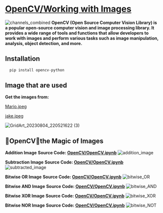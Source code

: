 # [OpenCV/Working with Images](https://opencv.org/)
![channels_combined](https://github.com/ThisIs-Developer/Python/assets/109382325/55990dd2-407e-446b-93b6-8ac41d848d9f)
**OpenCV (Open Source Computer Vision Library) is a popular open-source computer vision and image processing library. It provides a wide range of tools and functions that allow developers to work with images and perform various tasks such as image manipulation, analysis, object detection, and more.**
## Installation
```bash
  pip install opencv-python
```
## Image that are used

**Get the images from:** 

[Mario.jpeg](https://github.com/ThisIs-Developer/Python/blob/main/OpenCV/Working%20with%20Images/Mario.jpeg)

[jake.jpeg](https://github.com/ThisIs-Developer/Python/blob/main/OpenCV/Working%20with%20Images/jake.jpeg)

![GridArt_20230804_220521622 (3)](https://github.com/ThisIs-Developer/Python/assets/109382325/f7216c40-6763-45e4-9090-823a99a4315e)

## 🌟OpenCV🎨the Magic of Images
**Addition Image** 
**Source Code: [OpenCV/OpenCV.ipynb](https://github.com/ThisIs-Developer/Python/blob/main/OpenCV/Working%20with%20Images/OpenCV.ipynb)**
![addition_image](https://github.com/ThisIs-Developer/Python/assets/109382325/a426f3ca-d1a7-4a46-863b-f899ecb263a6)

**Subtraction Image** 
**Source Code: [OpenCV/OpenCV.ipynb](https://github.com/ThisIs-Developer/Python/blob/main/OpenCV/Working%20with%20Images/OpenCV.ipynb)**
![subtracted_image](https://github.com/ThisIs-Developer/Python/assets/109382325/ef5fc57a-bcd8-4004-8b4f-62d13bf9e5a2)

**Bitwise OR Image** 
**Source Code: [OpenCV/OpenCV.ipynb](https://github.com/ThisIs-Developer/Python/blob/main/OpenCV/Working%20with%20Images/OpenCV.ipynb)**
![bitwise_OR](https://github.com/ThisIs-Developer/Python/assets/109382325/0303e2dc-be00-484b-b5c6-80debff302f5)

**Bitwise AND Image** 
**Source Code: [OpenCV/OpenCV.ipynb](https://github.com/ThisIs-Developer/Python/blob/main/OpenCV/Working%20with%20Images/OpenCV.ipynb)**
![bitwise_AND](https://github.com/ThisIs-Developer/Python/assets/109382325/ab2dc562-6b88-426b-a910-c544c5b33e6c)

**Bitwise XOR Image** 
**Source Code: [OpenCV/OpenCV.ipynb](https://github.com/ThisIs-Developer/Python/blob/main/OpenCV/Working%20with%20Images/OpenCV.ipynb)**
![bitwise_XOR](https://github.com/ThisIs-Developer/Python/assets/109382325/83d283ec-7fa4-4d84-ad7e-06950427e544)

**Bitwise NOR Image** 
**Source Code: [OpenCV/OpenCV.ipynb](https://github.com/ThisIs-Developer/Python/blob/main/OpenCV/Working%20with%20Images/OpenCV.ipynb)**
![bitwise_NOT](https://github.com/ThisIs-Developer/Python/assets/109382325/ef6a1607-a0c0-4952-8b2d-a9d7fb6fc66c)

